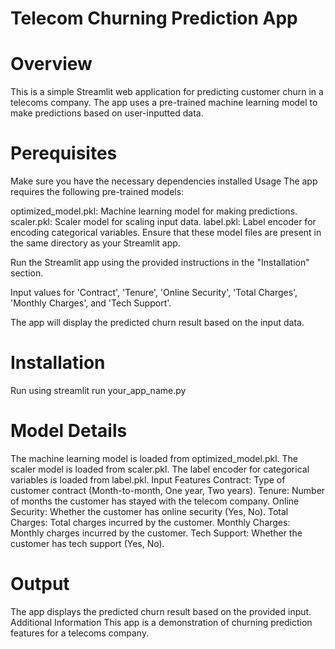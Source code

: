 # Telecom Churning Prediction App
# Overview
This is a simple Streamlit web application for predicting customer churn in a telecoms company. The app uses a pre-trained machine learning model to make predictions based on user-inputted data.
# Perequisites
Make sure you have the necessary dependencies installed
Usage
The app requires the following pre-trained models:

optimized_model.pkl: Machine learning model for making predictions.
scaler.pkl: Scaler model for scaling input data.
label.pkl: Label encoder for encoding categorical variables.
Ensure that these model files are present in the same directory as your Streamlit app.

Run the Streamlit app using the provided instructions in the "Installation" section.

Input values for 'Contract', 'Tenure', 'Online Security', 'Total Charges', 'Monthly Charges', and 'Tech Support'.

The app will display the predicted churn result based on the input data.
# Installation
Run using streamlit run your_app_name.py
# Model Details
The machine learning model is loaded from optimized_model.pkl.
The scaler model is loaded from scaler.pkl.
The label encoder for categorical variables is loaded from label.pkl.
Input Features
Contract: Type of customer contract (Month-to-month, One year, Two years).
Tenure: Number of months the customer has stayed with the telecom company.
Online Security: Whether the customer has online security (Yes, No).
Total Charges: Total charges incurred by the customer.
Monthly Charges: Monthly charges incurred by the customer.
Tech Support: Whether the customer has tech support (Yes, No).

# Output
The app displays the predicted churn result based on the provided input.
Additional Information
This app is a demonstration of churning prediction features for a telecoms company.
